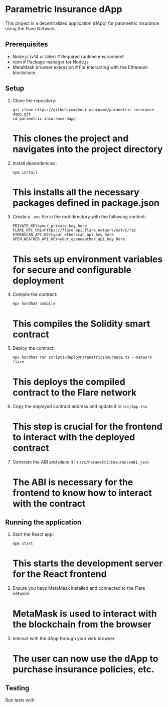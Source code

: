 # Parametric Insurance dApp

This project is a decentralized application (dApp) for parametric insurance using the Flare Network.

## Prerequisites

- Node.js (v14 or later)  # Required runtime environment
- npm  # Package manager for Node.js
- MetaMask browser extension  # For interacting with the Ethereum blockchain

## Setup

1. Clone the repository:
   ```
   git clone https://github.com/your-username/parametric-insurance-dapp.git
   cd parametric-insurance-dapp
   ```
   # This clones the project and navigates into the project directory

2. Install dependencies:
   ```
   npm install
   ```
   # This installs all the necessary packages defined in package.json

3. Create a `.env` file in the root directory with the following content:
   ```
   PRIVATE_KEY=your_private_key_here
   FLARE_RPC_URL=https://flare-api.flare.network/ext/C/rpc
   ETHERSCAN_API_KEY=your_etherscan_api_key_here
   OPEN_WEATHER_API_KEY=your_openweather_api_key_here
   ```
   # This sets up environment variables for secure and configurable deployment

4. Compile the contract:
   ```
   npx hardhat compile
   ```
   # This compiles the Solidity smart contract

5. Deploy the contract:
   ```
   npx hardhat run scripts/deployParametricInsurance.ts --network flare
   ```
   # This deploys the compiled contract to the Flare network

6. Copy the deployed contract address and update it in `src/App.tsx`
   # This step is crucial for the frontend to interact with the deployed contract

7. Generate the ABI and place it in `src/ParametricInsuranceABI.json`
   # The ABI is necessary for the frontend to know how to interact with the contract

## Running the application

1. Start the React app:
   ```
   npm start
   ```
   # This starts the development server for the React frontend

2. Ensure you have MetaMask installed and connected to the Flare network
   # MetaMask is used to interact with the blockchain from the browser

3. Interact with the dApp through your web browser
   # The user can now use the dApp to purchase insurance policies, etc.

## Testing

Run tests with:
